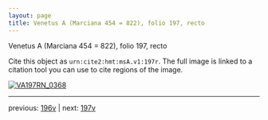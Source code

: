 ```yaml
---
layout: page
title: Venetus A (Marciana 454 = 822), folio 197, recto
---
```


Venetus A (Marciana 454 = 822), folio 197, recto

Cite this object as `urn:cite2:hmt:msA.v1:197r`.  The full image is linked to a citation tool you can use to cite regions of the image.

[![VA197RN_0368](http://www.homermultitext.org/iipsrv?IIIF=/project/homer/pyramidal/deepzoom/hmt/vaimg/2017a/VA197RN_0368.tif/full/800,/0/default.jpg)](http://www.homermultitext.org/ict2/?urn=urn:cite2:hmt:vaimg.2017a:VA197RN_0368) 

---

previous:  [196v](../196v/) | next: [197v](../197v/)